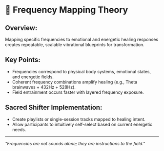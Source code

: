 # 📜 Frequency Mapping Theory

## Overview:
Mapping specific frequencies to emotional and energetic healing responses creates repeatable, scalable vibrational blueprints for transformation.

## Key Points:
- Frequencies correspond to physical body systems, emotional states, and energetic fields.
- Coherent frequency combinations amplify healing (e.g., Theta brainwaves + 432Hz + 528Hz).
- Field entrainment occurs faster with layered frequency exposure.

## Sacred Shifter Implementation:
- Create playlists or single-session tracks mapped to healing intent.
- Allow participants to intuitively self-select based on current energetic needs.

---
*"Frequencies are not sounds alone; they are instructions to the field."*

